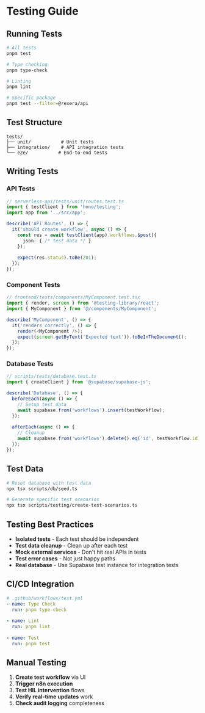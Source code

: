 # Testing Guide

## Running Tests

```bash
# All tests
pnpm test

# Type checking
pnpm type-check

# Linting
pnpm lint

# Specific package
pnpm test --filter=@rexera/api
```

## Test Structure

```
tests/
├── unit/           # Unit tests
├── integration/    # API integration tests  
└── e2e/           # End-to-end tests
```

## Writing Tests

### API Tests
```typescript
// serverless-api/tests/unit/routes.test.ts
import { testClient } from 'hono/testing';
import app from '../src/app';

describe('API Routes', () => {
  it('should create workflow', async () => {
    const res = await testClient(app).workflows.$post({
      json: { /* test data */ }
    });
    
    expect(res.status).toBe(201);
  });
});
```

### Component Tests
```typescript
// frontend/tests/components/MyComponent.test.tsx
import { render, screen } from '@testing-library/react';
import { MyComponent } from '@/components/MyComponent';

describe('MyComponent', () => {
  it('renders correctly', () => {
    render(<MyComponent />);
    expect(screen.getByText('Expected text')).toBeInTheDocument();
  });
});
```

### Database Tests
```typescript
// scripts/tests/database.test.ts
import { createClient } from '@supabase/supabase-js';

describe('Database', () => {
  beforeEach(async () => {
    // Setup test data
    await supabase.from('workflows').insert(testWorkflow);
  });
  
  afterEach(async () => {
    // Cleanup
    await supabase.from('workflows').delete().eq('id', testWorkflow.id);
  });
});
```

## Test Data

```bash
# Reset database with test data
npx tsx scripts/db/seed.ts

# Generate specific test scenarios
npx tsx scripts/testing/create-test-scenarios.ts
```

## Testing Best Practices

- **Isolated tests** - Each test should be independent
- **Test data cleanup** - Clean up after each test
- **Mock external services** - Don't hit real APIs in tests
- **Test error cases** - Not just happy paths
- **Real database** - Use Supabase test instance for integration tests

## CI/CD Integration

```yaml
# .github/workflows/test.yml
- name: Type Check
  run: pnpm type-check
  
- name: Lint
  run: pnpm lint
  
- name: Test
  run: pnpm test
```

## Manual Testing

1. **Create test workflow** via UI
2. **Trigger n8n execution** 
3. **Test HIL intervention** flows
4. **Verify real-time updates** work
5. **Check audit logging** completeness
